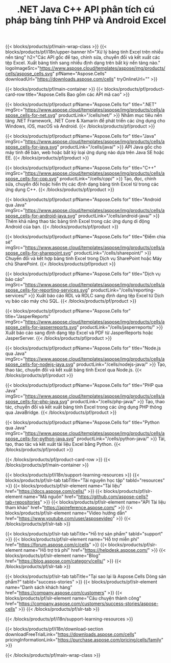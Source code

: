 ﻿---
title: .NET Java C++ API phân tích cú pháp bảng tính PHP và Android Excel 
weight: 10
url: /vi/family
description: Thư viện để đọc ghi và thao tác với các tệp Microsoft Excel trong .NET Java C++ ứng dụng Android và SharePoint. Xuất Bảng tính trong SSRS và JasperReports
---
{{< blocks/products/pf/main-wrap-class >}}
{{< blocks/products/pf/i18n/upper-banner h1="Xử lý bảng tính Excel trên nhiều nền tảng" h2="Các API gốc để tạo, chỉnh sửa, chuyển đổi và kết xuất các tệp Excel. Xuất bảng tính sang nhiều định dạng trên bất kỳ nền tảng nào." logoImageSrc="https://www.aspose.cloud/templates/aspose/img/products/cells/aspose_cells.svg" pfName="Aspose.Cells" downloadUrl="https://downloads.aspose.com/cells" tryOnlineUrl="" >}}

{{< blocks/products/pf/main-container >}}
{{< blocks/products/pf/product-card-row title="Aspose.Cells Bao gồm các API mã cao" >}}

{{< blocks/products/pf/product pfName="Aspose.Cells for" title=".NET" imgSrc="https://www.aspose.cloud/templates/aspose/img/products/cells/aspose_cells-for-net.svg" productLink="/cells/net/" >}}
Nhắm mục tiêu nền tảng .NET Framework, .NET Core & Xamarin để phát triển các ứng dụng cho Windows, iOS, macOS và Android.
{{< /blocks/products/pf/product >}}

{{< blocks/products/pf/product pfName="Aspose.Cells for" title="Java" imgSrc="https://www.aspose.cloud/templates/aspose/img/products/cells/aspose_cells-for-java.svg" productLink="/cells/java/" >}}
API Java gốc cho máy tính để bàn, web hoặc bất kỳ loại ứng dụng nào dựa trên Java SE hoặc EE.
{{< /blocks/products/pf/product >}}

{{< blocks/products/pf/product pfName="Aspose.Cells for" title="C++" imgSrc="https://www.aspose.cloud/templates/aspose/img/products/cells/aspose_cells-for-cpp.svg" productLink="/cells/cpp/" >}}
Tạo, đọc, chỉnh sửa, chuyển đổi hoặc hiển thị các định dạng bảng tính Excel từ trong các ứng dụng C++.
{{< /blocks/products/pf/product >}}

{{< blocks/products/pf/product pfName="Aspose.Cells for" title="Android qua Java" imgSrc="https://www.aspose.cloud/templates/aspose/img/products/cells/aspose_cells-for-android-java.svg" productLink="/cells/android-java/" >}}
Thêm khả năng thao tác bảng tính Excel trong các ứng dụng di động Android của bạn.
{{< /blocks/products/pf/product >}}

{{< blocks/products/pf/product pfName="Aspose.Cells for" title="Điểm chia sẻ" imgSrc="https://www.aspose.cloud/templates/aspose/img/products/cells/aspose_cells-for-sharepoint.svg" productLink="/cells/sharepoint/" >}}
Chuyển đổi và kết hợp bảng tính Excel trong Dịch vụ SharePoint hoặc Máy chủ SharePoint.
{{< /blocks/products/pf/product >}}

{{< blocks/products/pf/product pfName="Aspose.Cells for" title="Dịch vụ báo cáo" imgSrc="https://www.aspose.cloud/templates/aspose/img/products/cells/aspose_cells-for-reporting-services.svg" productLink="/cells/reporting-services/" >}}
Xuất báo cáo RDL và RDLC sang định dạng tệp Excel từ Dịch vụ báo cáo máy chủ SQL.
{{< /blocks/products/pf/product >}}

{{< blocks/products/pf/product pfName="Aspose.Cells for" title="JasperReports" imgSrc="https://www.aspose.cloud/templates/aspose/img/products/cells/aspose_cells-for-jasperreports.svg" productLink="/cells/jasperreports/" >}}
Xuất báo cáo sang định dạng tệp Excel và PDF từ JasperReports hoặc JasperServer.
{{< /blocks/products/pf/product >}}

{{< blocks/products/pf/product pfName="Aspose.Cells for" title="Node.js qua Java" imgSrc="https://www.aspose.cloud/templates/aspose/img/products/cells/aspose_cells-for-nodejs-java.svg" productLink="/cells/nodejs-java/" >}}
Tạo, thao tác, chuyển đổi và kết xuất bảng tính Excel qua Node.js.
{{< /blocks/products/pf/product >}}

{{< blocks/products/pf/product pfName="Aspose.Cells for" title="PHP qua Java" imgSrc="https://www.aspose.cloud/templates/aspose/img/products/cells/aspose_cells-for-php-java.svg" productLink="/cells/php-java/" >}}
Tạo, thao tác, chuyển đổi và kết xuất bảng tính Excel trong các ứng dụng PHP thông qua JavaBridge.
{{< /blocks/products/pf/product >}}

{{< blocks/products/pf/product pfName="Aspose.Cells for" title="Python qua Java" imgSrc="https://www.aspose.cloud/templates/aspose/img/products/cells/aspose_cells-for-python-java.svg" productLink="/cells/python-java/" >}}
Tải, tạo, thao tác và kết xuất tài liệu Excel bằng Python.
{{< /blocks/products/pf/product >}}

{{< /blocks/products/pf/product-card-row >}}
{{< /blocks/products/pf/main-container >}}

{{< blocks/products/pf/i18n/support-learning-resources >}}
{{< blocks/products/pf/slr-tab tabTitle="Tài nguyên học tập" tabId="resources" >}}
{{< blocks/products/pf/slr-element name="Tài liệu" href="https://docs.aspose.com/cells/" >}}
{{< blocks/products/pf/slr-element name="Mã nguồn" href="https://github.com/aspose-cells?tab=repositories" >}}
{{< blocks/products/pf/slr-element name="API Tài liệu tham khảo" href="https://apireference.aspose.com/" >}}
{{< blocks/products/pf/slr-element name="Video hướng dẫn" href="https://www.youtube.com/user/asposevideo" >}}
{{< /blocks/products/pf/slr-tab >}}

{{< blocks/products/pf/slr-tab tabTitle="Hỗ trợ sản phẩm" tabId="support" >}}
{{< blocks/products/pf/slr-element name="Hỗ trợ miễn phí" href="https://forum.aspose.com/c/cells" >}}
{{< blocks/products/pf/slr-element name="Hỗ trợ trả phí" href="https://helpdesk.aspose.com/" >}}
{{< blocks/products/pf/slr-element name="Blog" href="https://blog.aspose.com/category/cells/" >}}
{{< /blocks/products/pf/slr-tab >}}

{{< blocks/products/pf/slr-tab tabTitle="Tại sao lại là Aspose.Cells Dòng sản phẩm?" tabId="success-stories" >}}
{{< blocks/products/pf/slr-element name="Danh sách khách hàng" href="https://company.aspose.com/customers" >}}
{{< blocks/products/pf/slr-element name="Câu chuyện thành công" href="https://company.aspose.com/customers/success-stories/aspose-cells" >}}
{{< /blocks/products/pf/slr-tab >}}

{{< /blocks/products/pf/i18n/support-learning-resources >}}

{{< blocks/products/pf/i18n/download-section downloadFreeTrialLink="https://downloads.aspose.com/cells" pricingInformationLink="https://purchase.aspose.com/pricing/cells/family" >}}

{{< /blocks/products/pf/main-wrap-class >}}